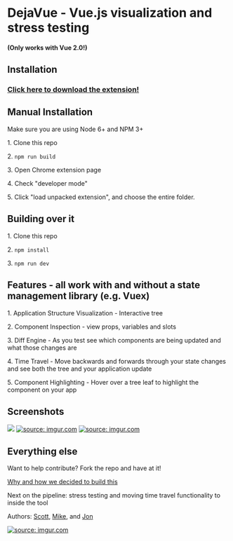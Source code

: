 # DejaVue - Vue.js visualization and stress testing 

<h4>(Only works with Vue 2.0!)</h4>

## Installation
<h3><a href="https://chrome.google.com/webstore/detail/dejavue/jpigngmphmclcmikmcbcfplgnhlnefbp?hl=en">Click here to download the extension!</a></h3>

## Manual Installation 

Make sure you are using Node 6+ and NPM 3+
<p>1. Clone this repo</p>
<p>2. <code>npm run build</code></p>
<p>3. Open Chrome extension page</p>
<p>4. Check "developer mode"</p>
<p>5. Click "load unpacked extension", and choose the entire folder.</p>

## Building over it
<p>1. Clone this repo</p>
<p>2. <code>npm install</code></p>
<p>3. <code>npm run dev</code></p>

## Features - all work with and without a state management library (e.g. Vuex)
<p>1. Application Structure Visualization - Interactive tree </p>
<p>2. Component Inspection - view props, variables and slots</p>
<p>3. Diff Engine - As you test see which components are being updated and what those changes are</p>
<p>4. Time Travel - Move backwards and forwards through your state changes and see both the tree and your application update</p>
<p>5. Component Highlighting - Hover over a tree leaf to highlight the component on your app</p>

## Screenshots
<a href="http://imgur.com/keDUQuW"><img src="http://i.imgur.com/keDUQuW.png"/></a>
<a href="http://imgur.com/xfhzC9f"><img src="http://i.imgur.com/xfhzC9f.png" title="source: imgur.com" /></a>
<a href="http://imgur.com/Pth6yuI"><img src="http://i.imgur.com/Pth6yuI.png" title="source: imgur.com" /></a>

## Everything else
<p>Want to help contribute? Fork the repo and have at it!</p>
<p><a href="https://medium.com/@jonajumba/why-were-building-dejavue-js-80e037bf15e3#.tygt4by9o">Why and how we decided to build this</a></p>
<p>Next on the pipeline: stress testing and moving time travel functionality to inside the tool</p>

Authors:
<a href="https://github.com/sschwartz0">Scott</a>,
<a href="https://github.com/madebymtr">Mike</a>, and 
<a href="https://github.com/kimhjona">Jon</a>

<a href="http://imgur.com/SkifFa4"><img src="http://i.imgur.com/SkifFa4.png" title="source: imgur.com" /></a>

